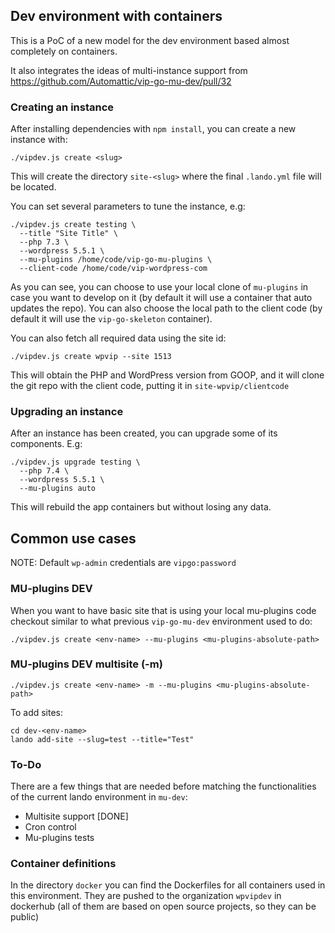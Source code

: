 ## Dev environment with containers

This is a PoC of a new model for the dev environment based almost completely on containers.

It also integrates the ideas of multi-instance support from https://github.com/Automattic/vip-go-mu-dev/pull/32

### Creating an instance

After installing dependencies with `npm install`, you can create a new instance with:

```
./vipdev.js create <slug>
```

This will create the directory `site-<slug>` where the final `.lando.yml` file will be located.

You can set several parameters to tune the instance, e.g:

```
./vipdev.js create testing \
  --title "Site Title" \
  --php 7.3 \
  --wordpress 5.5.1 \
  --mu-plugins /home/code/vip-go-mu-plugins \
  --client-code /home/code/vip-wordpress-com
```

As you can see, you can choose to use your local clone of `mu-plugins` in case you want to develop on it (by default it will use a container that auto updates the repo). You can also choose the local path to the client code (by default it will use the `vip-go-skeleton` container).

You can also fetch all required data using the site id:

```
./vipdev.js create wpvip --site 1513
```

This will obtain the PHP and WordPress version from GOOP, and it will clone the git repo with the client code, putting it in `site-wpvip/clientcode`


### Upgrading an instance

After an instance has been created, you can upgrade some of its components. E.g:

```
./vipdev.js upgrade testing \
  --php 7.4 \
  --wordpress 5.5.1 \
  --mu-plugins auto
```

This will rebuild the app containers but without losing any data.


## Common use cases

NOTE: Default `wp-admin` credentials are `vipgo:password`

### MU-plugins DEV

When you want to have basic site that is using your local mu-plugins code checkout similar to what previous `vip-go-mu-dev` environment used to do:

```
./vipdev.js create <env-name> --mu-plugins <mu-plugins-absolute-path>
```

### MU-plugins DEV multisite (-m)

```
./vipdev.js create <env-name> -m --mu-plugins <mu-plugins-absolute-path>
```

To add sites:

```
cd dev-<env-name>
lando add-site --slug=test --title="Test"
```

### To-Do

There are a few things that are needed before matching the functionalities of the current lando environment in `mu-dev`:

- Multisite support [DONE]
- Cron control
- Mu-plugins tests


### Container definitions

In the directory `docker` you can find the Dockerfiles for all containers used in this environment. They are pushed to the organization `wpvipdev` in dockerhub (all of them are based on open source projects, so they can be public)
